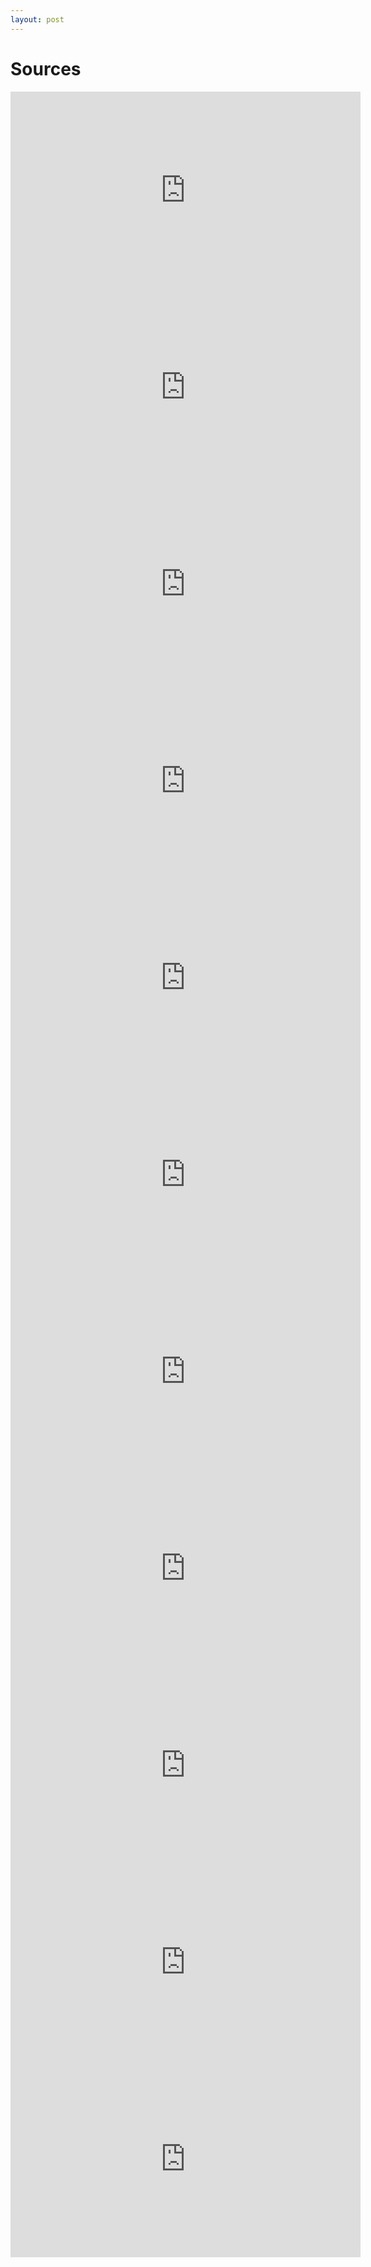 ```yaml
---
layout: post
---
```


# Sources
<iframe width="560" height="315" src="https://na.leagueoflegends.com/en-us/how-to-play/" frameborder="0" allowfullscreen></iframe>
<iframe width="560" height="315" src="https://en.wikipedia.org/wiki/List_of_League_of_Legends_leagues_and_tournaments#ref_NA_1" frameborder="0" allowfullscreen></iframe>
<iframe width="560" height="315" src="https://en.wikipedia.org/wiki/List_of_League_of_Legends_Championship_Series_teams" frameborder="0" allowfullscreen></iframe>
<iframe width="560" height="315" src="https://en.wikipedia.org/wiki/Tyler1" frameborder="0" allowfullscreen></iframe>
<iframe width="560" height="315" src="https://en.wikipedia.org/wiki/Faker_(gamer)" frameborder="0" allowfullscreen></iframe>
<iframe width="560" height="315" src="https://lol.gamepedia.com/World_Championship" frameborder="0" allowfullscreen></iframe>
<iframe width="560" height="315" src="https://en.wikipedia.org/wiki/Caps_(gamer)" frameborder="0" allowfullscreen></iframe>
<iframe width="560" height="315" src="https://www.wepc.com/benchmark/league-of-legends-system-requirements/" frameborder="0" allowfullscreen></iframe>
<iframe width="560" height="315" src="https://lolesports.com/schedule?leagues=lcs,lec,lck,lpl,lcs-academy,turkiye-sampiyonluk-ligi,cblol-brazil,lla,oce-opl,ljl-japan,worlds,all-star,european-masters" frameborder="0" allowfullscreen></iframe>
<iframe width="560" height="315" src="https://www.reuters.com/article/esports-lol-academy-amateur-format/lcs-revamps-academy-amateur-league-format-idUSFLM7nSKQ3" frameborder="0" allowfullscreen></iframe>
<iframe width="560" height="315" src="https://en.wikipedia.org/wiki/2018_League_of_Legends_World_Championship" frameborder="0" allowfullscreen></iframe>
